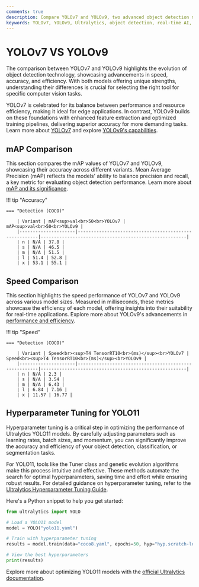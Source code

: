 ```yaml
---
comments: true
description: Compare YOLOv7 and YOLOv9, two advanced object detection models from Ultralytics. Explore their performance, efficiency, and capabilities in real-time AI, edge AI, and computer vision applications.
keywords: YOLOv7, YOLOv9, Ultralytics, object detection, real-time AI, edge AI, computer vision, model comparison
---
```


# YOLOv7 VS YOLOv9

The comparison between YOLOv7 and YOLOv9 highlights the evolution of object detection technology, showcasing advancements in speed, accuracy, and efficiency. With both models offering unique strengths, understanding their differences is crucial for selecting the right tool for specific computer vision tasks.

YOLOv7 is celebrated for its balance between performance and resource efficiency, making it ideal for edge applications. In contrast, YOLOv9 builds on these foundations with enhanced feature extraction and optimized training pipelines, delivering superior accuracy for more demanding tasks. Learn more about [YOLOv7](https://docs.ultralytics.com/models/yolov8/) and explore [YOLOv9's capabilities](https://www.ultralytics.com/blog/introducing-ultralytics-yolov8).

## mAP Comparison

This section compares the mAP values of YOLOv7 and YOLOv9, showcasing their accuracy across different variants. Mean Average Precision (mAP) reflects the models' ability to balance precision and recall, a key metric for evaluating object detection performance. Learn more about [mAP and its significance](https://www.ultralytics.com/glossary/mean-average-precision-map).

!!! tip "Accuracy"

    === "Detection (COCO)"

    	| Variant | mAP<sup>val<br>50<br>YOLOv7 | mAP<sup>val<br>50<br>YOLOv9 |
    	|---------------------|-------------------------------------------------------|-------------------------------------------------------|
    	| n | N/A | 37.8 |
    	| s | N/A | 46.5 |
    	| m | N/A | 51.5 |
    	| l | 51.4 | 52.8 |
    	| x | 53.1 | 55.1 |

## Speed Comparison

This section highlights the speed performance of YOLOv7 and YOLOv9 across various model sizes. Measured in milliseconds, these metrics showcase the efficiency of each model, offering insights into their suitability for real-time applications. Explore more about YOLOv9's advancements in [performance and efficiency](https://docs.ultralytics.com/models/yolov9/).

!!! tip "Speed"

    === "Detection (COCO)"

    	| Variant | Speed<br><sup>T4 TensorRT10<br>(ms)</sup><br>YOLOv7 | Speed<br><sup>T4 TensorRT10<br>(ms)</sup><br>YOLOv9 |
    	|---------------------|-------------------------------------------------------|-------------------------------------------------------|
    	| n | N/A | 2.3 |
    	| s | N/A | 3.54 |
    	| m | N/A | 6.43 |
    	| l | 6.84 | 7.16 |
    	| x | 11.57 | 16.77 |

## Hyperparameter Tuning for YOLO11

Hyperparameter tuning is a critical step in optimizing the performance of Ultralytics YOLO11 models. By carefully adjusting parameters such as learning rates, batch sizes, and momentum, you can significantly improve the accuracy and efficiency of your object detection, classification, or segmentation tasks.

For YOLO11, tools like the Tuner class and genetic evolution algorithms make this process intuitive and effective. These methods automate the search for optimal hyperparameters, saving time and effort while ensuring robust results. For detailed guidance on hyperparameter tuning, refer to the [Ultralytics Hyperparameter Tuning Guide](https://docs.ultralytics.com/guides/hyperparameter-tuning/).

Here's a Python snippet to help you get started:

```python
from ultralytics import YOLO

# Load a YOLO11 model
model = YOLO("yolo11.yaml")

# Train with hyperparameter tuning
results = model.train(data="coco8.yaml", epochs=50, hyp="hyp.scratch-low.yaml", evolve=10)

# View the best hyperparameters
print(results)
```

Explore more about optimizing YOLO11 models with the [official Ultralytics documentation](https://docs.ultralytics.com/).
